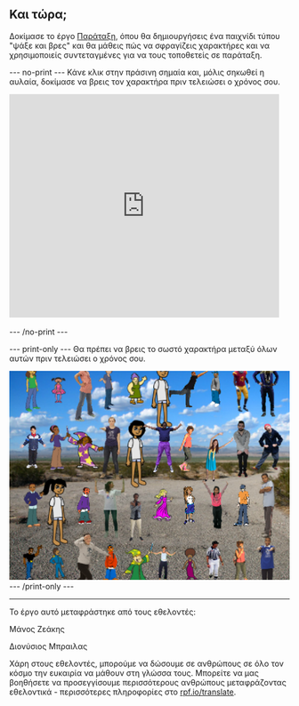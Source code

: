 ## Και τώρα;

Δοκίμασε το έργο [Παράταξη](https://projects.raspberrypi.org/el-GR/projects/lineup?utm_source=pathway&utm_medium=whatnext&utm_campaign=projects), όπου θα δημιουργήσεις ένα παιχνίδι τύπου "ψάξε και βρες" και θα μάθεις πώς να σφραγίζεις χαρακτήρες και να χρησιμοποιείς συντεταγμένες για να τους τοποθετείς σε παράταξη.

--- no-print --- Κάνε κλικ στην πράσινη σημαία και, μόλις σηκωθεί η αυλαία, δοκίμασε να βρεις τον χαρακτήρα πριν τελειώσει ο χρόνος σου.

<div class="scratch-preview">
  <iframe allowtransparency="true" width="485" height="402" src="https://scratch.mit.edu/projects/embed/259020474/?autostart=false" frameborder="0" scrolling="no"></iframe>
</div>

--- /no-print ---

--- print-only --- Θα πρέπει να βρεις το σωστό χαρακτήρα μεταξύ όλων αυτών πριν τελειώσει ο χρόνος σου.

![βιτρίνα](images/lineup-showcase.png) --- /print-only ---


***
Το έργο αυτό μεταφράστηκε από τους εθελοντές:

Μάνος Ζεάκης

Διονύσιος Μπραιλας

Χάρη στους εθελοντές, μπορούμε να δώσουμε σε ανθρώπους σε όλο τον κόσμο την ευκαιρία να μάθουν στη γλώσσα τους. Μπορείτε να μας βοηθήσετε να προσεγγίσουμε περισσότερους ανθρώπους μεταφράζοντας εθελοντικά - περισσότερες πληροφορίες στο [rpf.io/translate](https://rpf.io/translate).